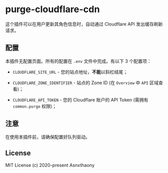 # purge-cloudflare-cdn

这个插件可以在用户更新其角色信息时，自动通过 Cloudflare API 发出缓存刷新请求。

## 配置

本插件无配置页面。所有的配置在 `.env` 文件中完成。有以下 3 个配置项：

- `CLOUDFLARE_SITE_URL` - 您的站点地址，**不能**以斜杠结尾；

- `CLOUDFLARE_ZONE_IDENTIFIER` - 站点的 Zone ID (在 `Overview` 中 `API` 区域查看)；
- `CLOUDFLARE_API_TOKEN` - 您的 Cloudflare 账户的 API Token (需拥有 `common.purge` 权限)；

## 注意

在使用本插件前，请确保配置好队列驱动。

## License

MIT License (c) 2020-present Asnxthaony
